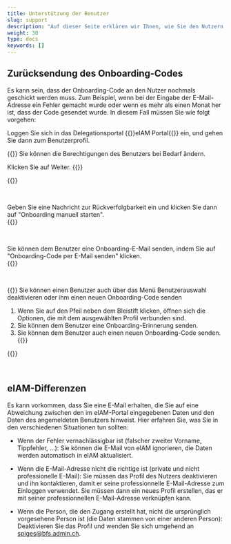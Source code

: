 ```yaml
---
title: Unterstützung der Benutzer
slug: support
description: "Auf dieser Seite erklären wir Ihnen, wie Sie den Nutzern im Bedarfsfall helfen können. Diese Aufgabe betrifft nur die Kantonsverantwortlichen (KT_Superuser)."
weight: 30
type: docs
keywords: []
---
```


## Zurücksendung des Onboarding-Codes

Es kann sein, dass der Onboarding-Code an den Nutzer nochmals geschickt werden muss. Zum Beispiel, wenn bei der Eingabe der E-Mail-Adresse ein Fehler gemacht wurde oder wenn es mehr als einen Monat her ist, dass der Code gesendet wurde. In diesem Fall müssen Sie wie folgt vorgehen:

Loggen Sie sich in das Delegationsportal {{<link url="https://www.portal.eiam.admin.ch/portal/adminservice/app/home" newTab="true">}}eIAM Portal{{</link>}} ein, und gehen Sie dann zum Benutzerprofil.

<!-- 1eme paire de colonnes -->

<div class="two_column">

<div class="left_col">
<!-- First column content goes here -->
{{<markdown>}}
Sie können die Berechtigungen des Benutzers bei Bedarf ändern.

Klicken Sie auf Weiter.
{{</markdown>}}
</div>

<div class="right_col">
<!-- Second column content goes here -->
{{<insertImage image="continuer_de.png" class="edge max-w-90">}}
</div>
</div>

&nbsp;

<!-- 2eme paire de colonnes -->

<div class="two_column">

<div class="left_col">
<!-- First column content goes here -->
Geben Sie eine Nachricht zur Rückverfolgbarkeit ein und klicken Sie dann auf "Onboarding manuell starten".
</div>

<div class="right_col">
<!-- Second column content goes here -->
{{<insertImage image="enreg_manu_de.png" class="edge max-w-90">}}
</div>
</div>

&nbsp;

<!-- 3eme paire de colonnes -->

<div class="two_column">

<div class="left_col">
<!-- First column content goes here -->
Sie können dem Benutzer eine Onboarding-E-Mail senden, indem Sie auf "Onboarding-Code per E-Mail senden" klicken.
</div>

<div class="right_col">
<!-- Second column content goes here -->
{{<insertImage image="onboarding_de.png" class="edge max-w-90">}}
</div>
</div>

&nbsp;

<!-- 4eme paire de colonnes -->

<div class="two_column">

<div class="left_col">
<!-- First column content goes here -->
{{<markdown>}}
Sie können einen Benutzer auch über das Menü Benutzerauswahl deaktivieren oder ihm einen neuen Onboarding-Code senden

1. Wenn Sie auf den Pfeil neben dem Bleistift klicken, öffnen sich die Optionen, die mit dem ausgewählten Profil verbunden sind.
2. Sie können dem Benutzer eine Onboarding-Erinnerung senden.
3. Sie können dem Benutzer auch einen neuen Onboarding-Code senden.
{{</markdown>}}
</div>

<div class="right_col">
<!-- Second column content goes here -->
{{<insertImage image="global_onboarding_de.png" class="edge max-w-90">}}
</div>
</div>

&nbsp;

## eIAM-Differenzen

Es kann vorkommen, dass Sie eine E-Mail erhalten, die Sie auf eine Abweichung zwischen den im eIAM-Portal eingegebenen Daten und den Daten des angemeldeten Benutzers hinweist. Hier erfahren Sie, was Sie in den verschiedenen Situationen tun sollten:

- Wenn der Fehler vernachlässigbar ist (falscher zweiter Vorname, Tippfehler, ...): Sie können die E-Mail von eIAM ignorieren, die Daten werden automatisch in eIAM aktualisiert.

- Wenn die E-Mail-Adresse nicht die richtige ist (private und nicht professionelle E-Mail): Sie müssen das Profil des Nutzers deaktivieren und ihn kontaktieren, damit er seine professionnelle E-Mail-Adresse zum Einloggen verwendet. Sie müssen dann ein neues Profil erstellen, das er mit seiner professionnellen E-Mail-Adresse verknüpfen kann.

- Wenn die Person, die den Zugang erstellt hat, nicht die ursprünglich vorgesehene Person ist (die Daten stammen von einer anderen Person): Deaktivieren Sie das Profil und wenden Sie sich umgehend an spiges@bfs.admin.ch.
